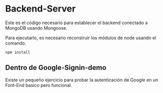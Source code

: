 # Backend-Server

Este es el código necesario para establecer el backend conectado a MongoDB usando Mongoose.

Para ejecutarlo, es necesario reconstruir los módulos de node usando el comando.

```
npm install
```

## Dentro de Google-Signin-demo

Existe un pequeño ejercicio para probar la autenticación de Google en un Font-End basico pero funcional.